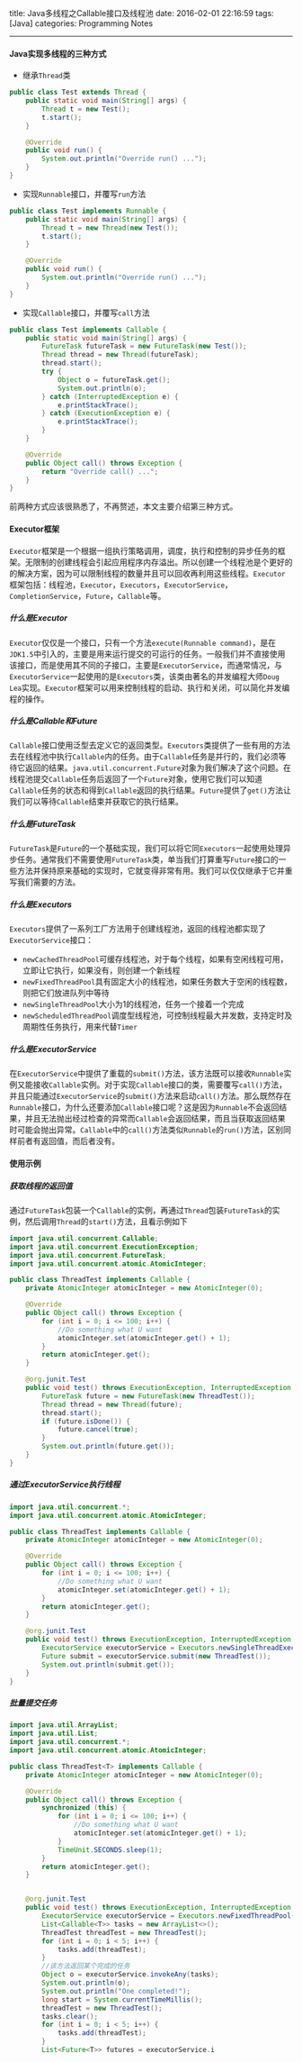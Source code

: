 title: Java多线程之Callable接口及线程池
date: 2016-02-01 22:16:59
tags: [Java]
categories: Programming Notes

---

#### Java实现多线程的三种方式
- 继承`Thread`类
```java
public class Test extends Thread {
    public static void main(String[] args) {
        Thread t = new Test();
        t.start();
    }

    @Override
    public void run() {
        System.out.println("Override run() ...");
    }
}
```
- 实现`Runnable`接口，并覆写`run`方法
```java
public class Test implements Runnable {
    public static void main(String[] args) {
        Thread t = new Thread(new Test());
        t.start();
    }

    @Override
    public void run() {
        System.out.println("Override run() ...");
    }
}
```
- 实现`Callable`接口，并覆写`call`方法
```java
public class Test implements Callable {
    public static void main(String[] args) {
        FutureTask futureTask = new FutureTask(new Test());
        Thread thread = new Thread(futureTask);
        thread.start();
        try {
            Object o = futureTask.get();
            System.out.println(o);
        } catch (InterruptedException e) {
            e.printStackTrace();
        } catch (ExecutionException e) {
            e.printStackTrace();
        }
    }

    @Override
    public Object call() throws Exception {
        return "Override call() ...";
    }
}
```

前两种方式应该很熟悉了，不再赘述，本文主要介绍第三种方式。
#### Executor框架
`Executor`框架是一个根据一组执行策略调用，调度，执行和控制的异步任务的框架。无限制的创建线程会引起应用程序内存溢出。所以创建一个线程池是个更好的的解决方案，因为可以限制线程的数量并且可以回收再利用这些线程。`Executor`框架包括：线程池，`Executor`，`Executors`，`ExecutorService`，`CompletionService`，`Future`，`Callable`等。
##### 什么是Executor
`Executor`仅仅是一个接口，只有一个方法`execute(Runnable command)`，是在`JDK1.5`中引入的，主要是用来运行提交的可运行的任务。一般我们并不直接使用该接口，而是使用其不同的子接口，主要是`ExecutorService`，而通常情况，与`ExecutorService`一起使用的是`Executors`类，该类由著名的并发编程大师`Doug Lea`实现。`Executor`框架可以用来控制线程的启动、执行和关闭，可以简化并发编程的操作。
##### 什么是Callable和Future
`Callable`接口使用泛型去定义它的返回类型。`Executors`类提供了一些有用的方法去在线程池中执行`Callable`内的任务。由于`Callable`任务是并行的，我们必须等待它返回的结果。`java.util.concurrent.Future`对象为我们解决了这个问题。在线程池提交`Callable`任务后返回了一个`Future`对象，使用它我们可以知道`Callable`任务的状态和得到`Callable`返回的执行结果。`Future`提供了`get()`方法让我们可以等待`Callable`结束并获取它的执行结果。
##### 什么是FutureTask
`FutureTask`是`Future`的一个基础实现，我们可以将它同`Executors`一起使用处理异步任务。通常我们不需要使用`FutureTask`类，单当我们打算重写`Future`接口的一些方法并保持原来基础的实现时，它就变得非常有用。我们可以仅仅继承于它并重写我们需要的方法。

##### 什么是Executors
`Executors`提供了一系列工厂方法用于创建线程池，返回的线程池都实现了`ExecutorService`接口：
- `newCachedThreadPool`可缓存线程池，对于每个线程，如果有空闲线程可用，立即让它执行，如果没有，则创建一个新线程
- `newFixedThreadPool`具有固定大小的线程池，如果任务数大于空闲的线程数，则把它们放进队列中等待
- `newSingleThreadPool`大小为1的线程池，任务一个接着一个完成
- `newScheduledThreadPool`调度型线程池，可控制线程最大并发数，支持定时及周期性任务执行，用来代替`Timer`

##### 什么是ExecutorService
在`ExecutorService`中提供了重载的`submit()`方法，该方法既可以接收`Runnable`实例又能接收`Callable`实例。对于实现`Callable`接口的类，需要覆写`call()`方法，并且只能通过`ExecutorService`的`submit()`方法来启动`call()`方法。那么既然存在`Runnable`接口，为什么还要添加`Callable`接口呢？这是因为`Runnable`不会返回结果，并且无法抛出经过检查的异常而`Callable`会返回结果，而且当获取返回结果时可能会抛出异常。`Callable`中的`call()`方法类似`Runnable`的`run()`方法，区别同样前者有返回值，而后者没有。
#### 使用示例
##### 获取线程的返回值
通过`FutureTask`包装一个`Callable`的实例，再通过`Thread`包装`FutureTask`的实例，然后调用`Thread`的`start()`方法，且看示例如下
```java
import java.util.concurrent.Callable;
import java.util.concurrent.ExecutionException;
import java.util.concurrent.FutureTask;
import java.util.concurrent.atomic.AtomicInteger;

public class ThreadTest implements Callable {
    private AtomicInteger atomicInteger = new AtomicInteger(0);

    @Override
    public Object call() throws Exception {
        for (int i = 0; i <= 100; i++) {
            //Do something what U want
            atomicInteger.set(atomicInteger.get() + 1);
        }
        return atomicInteger.get();
    }

    @org.junit.Test
    public void test() throws ExecutionException, InterruptedException {
        FutureTask future = new FutureTask(new ThreadTest());
        Thread thread = new Thread(future);
        thread.start();
        if (future.isDone()) {
            future.cancel(true);
        }
        System.out.println(future.get());
    }
}
```
##### 通过ExecutorService执行线程
```java
import java.util.concurrent.*;
import java.util.concurrent.atomic.AtomicInteger;

public class ThreadTest implements Callable {
    private AtomicInteger atomicInteger = new AtomicInteger(0);

    @Override
    public Object call() throws Exception {
        for (int i = 0; i <= 100; i++) {
            //Do something what U want
            atomicInteger.set(atomicInteger.get() + 1);
        }
        return atomicInteger.get();
    }

    @org.junit.Test
    public void test() throws ExecutionException, InterruptedException {
        ExecutorService executorService = Executors.newSingleThreadExecutor();
        Future submit = executorService.submit(new ThreadTest());
        System.out.println(submit.get());
    }
}
```
##### 批量提交任务
```java
import java.util.ArrayList;
import java.util.List;
import java.util.concurrent.*;
import java.util.concurrent.atomic.AtomicInteger;

public class ThreadTest<T> implements Callable {
    private AtomicInteger atomicInteger = new AtomicInteger(0);

    @Override
    public Object call() throws Exception {
        synchronized (this) {
            for (int i = 0; i <= 100; i++) {
                //Do something what U want
                atomicInteger.set(atomicInteger.get() + 1);
            }
            TimeUnit.SECONDS.sleep(1);
        }
        return atomicInteger.get();
    }


    @org.junit.Test
    public void test() throws ExecutionException, InterruptedException {
        ExecutorService executorService = Executors.newFixedThreadPool(5);
        List<Callable<T>> tasks = new ArrayList<>();
        ThreadTest threadTest = new ThreadTest();
        for (int i = 0; i < 5; i++) {
            tasks.add(threadTest);
        }
        //该方法返回某个完成的任务
        Object o = executorService.invokeAny(tasks);
        System.out.println(o);
        System.out.println("One completed!");
        long start = System.currentTimeMillis();
        threadTest = new ThreadTest();
        tasks.clear();
        for (int i = 0; i < 5; i++) {
            tasks.add(threadTest);
        }
        List<Future<T>> futures = executorService.i